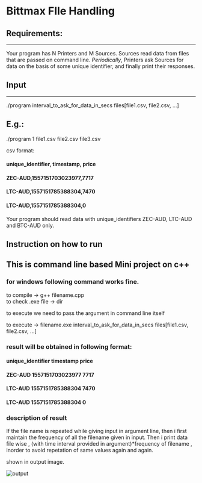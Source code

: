 # Bittmax FIle Handling

## Requirements:
-------------
Your program has N Printers and M Sources.
Sources read data from files that are passed on command line.
*Periodically*, Printers ask Sources for data on the basis of some unique identifier, and finally print their responses.

## Input
-----
./program interval_to_ask_for_data_in_secs files[file1.csv, file2.csv, ...]

E.g.:
-----
./program 1 file1.csv file2.csv file3.csv


csv format:
#### unique_identifier, timestamp, price
#### ZEC-AUD,1557151703023977,7717
#### LTC-AUD,1557151785388304,7470
#### LTC-AUD,1557151785388304,0


Your program should read data with unique_identifiers ZEC-AUD, LTC-AUD and BTC-AUD only.

## Instruction on how to run
## This is command line based Mini project on c++

### for windows following command works fine.
to compile          -> g++  filename.cpp <br>
to check .exe file  -> dir  

to execute we need to pass the argument in command line itself

to execute          -> filename.exe  interval_to_ask_for_data_in_secs  files[file1.csv, file2.csv, ...]

### result will be obtained in following format:

#### unique_identifier timestamp        price
#### ZEC-AUD           1557151703023977 7717
#### LTC-AUD           1557151785388304 7470
#### LTC-AUD           1557151785388304 0

### description of result
If the file name is repeated while giving input in argument line,
then i first maintain the frequency of all the filename given in input.
Then i print data file wise , (with time interval provided in argument)*frequency of filename , inorder to avoid repetation of same values again and again.


shown in output image.

![output](https://user-images.githubusercontent.com/29300053/57810914-9aec2100-7786-11e9-8478-80769aa7ef41.JPG)









